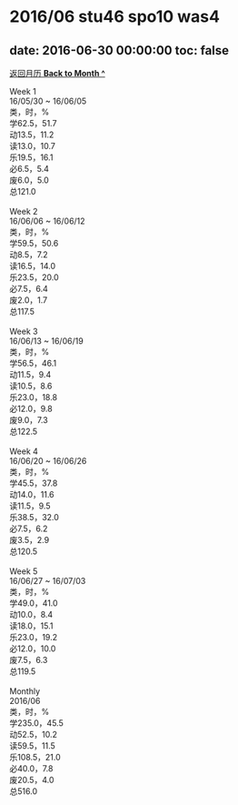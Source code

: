 # 2016/06 stu46 spo10 was4

date: 2016-06-30 00:00:00
toc: false
---
[返回月历 **Back to Month ^**](/lifelogs/2016/06/index.html)
<br/><div>Week 1</div><div>16/05/30 ~ 16/06/05</div><div>类，时，%</div><div>学62.5，51.7</div><div>动13.5，11.2</div><div>读13.0，10.7</div><div>乐19.5，16.1</div><div>必6.5，5.4</div><div>废6.0，5.0</div><div>总121.0</div><div><br/></div><div>Week 2</div><div>16/06/06 ~ 16/06/12</div><div>类，时，%</div><div>学59.5，50.6</div><div>动8.5，7.2</div><div>读16.5，14.0</div><div>乐23.5，20.0</div><div>必7.5，6.4</div><div>废2.0，1.7</div><div>总117.5</div><div><br/></div><div>Week 3</div><div>16/06/13 ~ 16/06/19</div><div>类，时，%</div><div>学56.5，46.1</div><div>动11.5，9.4</div><div>读10.5，8.6</div><div>乐23.0，18.8</div><div>必12.0，9.8</div><div>废9.0，7.3</div><div>总122.5</div><div><br/></div><div>Week 4</div><div>16/06/20 ~ 16/06/26</div><div>类，时，%</div><div>学45.5，37.8</div><div>动14.0，11.6</div><div>读11.5，9.5</div><div>乐38.5，32.0</div><div>必7.5，6.2</div><div>废3.5，2.9</div><div>总120.5</div><div><br/></div><div>Week 5</div><div>16/06/27 ~ 16/07/03</div><div>类，时，%</div><div>学49.0，41.0</div><div>动10.0，8.4</div><div>读18.0，15.1</div><div>乐23.0，19.2</div><div>必12.0，10.0</div><div>废7.5，6.3</div><div>总119.5</div><div><br/></div><div>Monthly</div><div>2016/06</div><div>类，时，%</div><div>学235.0，45.5</div><div>动52.5，10.2</div><div>读59.5，11.5</div><div>乐108.5，21.0</div><div>必40.0，7.8</div><div>废20.5，4.0</div><div>总516.0</div>
